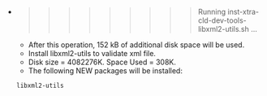 * >>>>>>>>> Running inst-xtra-cld-dev-tools-libxml2-utils.sh ...
  * After this operation, 152 kB of additional disk space will be used.
  * Install libxml2-utils to validate xml file.
  * Disk size = 4082276K. Space Used = 308K.
  * The following NEW packages will be installed:
  ```bash
  libxml2-utils
  ```
